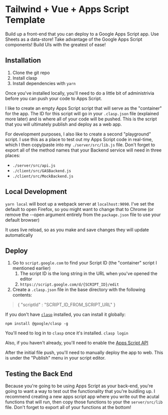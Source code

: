 # Tailwind + Vue + Apps Script Template

Build up a front-end that you can deploy to a Google Apps Script app. Use Sheets as a data-store! Take advantage of the Google Apps Script components! Build UIs with the greatest of ease!

## Installation

1. Clone the git repo
1. Install clasp
1. Install dependencies with `yarn`

Once you've installed locally, you'll need to do a little bit of administrivia before you can push your code to Apps Script.

I like to create an empty Apps Script script that will serve as the "container" for the app. The ID for this script will go in your `.clasp.json` file (explained more later) and is where all of your code will be pushed. This is the script that you will ultimately publish and deploy as a web app.

For development purposes, I also like to create a second "playground" script. I use this as a place to test out my Apps Script code in real-time, which I then copy/paste into my `./server/src/lib.js` file. Don't forget to export all of the method names that your Backend service will need in three places:

* `./server/src/api.js`
* `./client/src/GASBackend.js`
* `./client/src/MockBackend.js`

## Local Development

`yarn local` will boot up a webpack server at `localhost:9090`. I've set the default to open Firefox, so you might want to change that to Chrome (or remove the --open argument entirely from the `package.json` file to use your default browser)

It uses live reload, so as you make and save changes they will update automatically

## Deploy

1. Go to `script.google.com` to find your Script ID (the "container" script I mentioned earlier)
    1. The script ID is the long string in the URL when you've opened the editor
    2. `https://script.google.com/d/{SCRIPT_ID}/edit`
1. Create a `.clasp.json` file in the base directory with the following contents:

> { "scriptId" : "SCRIPT_ID_FROM_SCRIPT_URL" }

If you don't have [`clasp`](https://developers.google.com/apps-script/guides/clasp) installed, you can install it globally:

`npm install @google/clasp -g`

You'll need to log in to `clasp` once it's installed. `clasp login`

Also, if you haven't already, you'll need to enable the [Apps Script API](https://script.google.com/home/usersettings)

After the initial file push, you'll need to manually deploy the app to web. This is under the "Publish" menu in your script editor.

## Testing the Back End

Because you're going to be using Apps Script as your back-end, you're going to want a way to test out the functionality that you're buidling up. I recommend creating a new apps script app where you write out the acutal functions that will run, then copy those functions to your the `server/src/lib` file. Don't forget to export all of your functions at the bottom!
